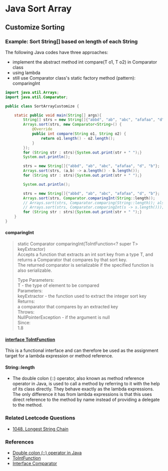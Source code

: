 # Java Sort Array
## Customize Sorting
### Example: Sort String[] based on length of each String
The following Java codes have three approaches:  
- implement the abstract method int compare(T o1, T o2) in Comparator<T> class
- using lambda
- still use Comparator<T> class's static factory method (pattern): comparingInt
```java
import java.util.Arrays;
import java.util.Comparator;

public class SortArrayCustomize {

    static public void main(String[] args){
        String[] strs = new String[]{"abbd", "ab", "abc", "afafaa", "d", "b"};
        Arrays.sort(strs, new Comparator<String>() {
            @Override
            public int compare(String o1, String o2) {
                return o1.length() - o2.length();
            }
        });
        for (String str : strs){System.out.print(str + " ");}
        System.out.println();

        strs = new String[]{"abbd", "ab", "abc", "afafaa", "d", "b"};
        Arrays.sort(strs, (a,b) -> a.length() - b.length());
        for (String str : strs){System.out.print(str + " ");}

        System.out.println();

        strs = new String[]{"abbd", "ab", "abc", "afafaa", "d", "b"};
        Arrays.sort(strs, Comparator.comparingInt(String::length));
        // Arrays.sort(strs, Comparator.comparing(String::length)); also works
        // Arrays.sort(strs, Comparator.comparingInt(s -> s.length())); also works
        for (String str : strs){System.out.print(str + " ");}
    }
}
```
#### comparingInt
>static <T> Comparator<T> comparingInt(ToIntFunction<? super T> keyExtractor)  
>Accepts a function that extracts an int sort key from a type T, and returns a Comparator<T> that compares by that sort key.  
>The returned comparator is serializable if the specified function is also serializable.  
>  
>Type Parameters:  
>T - the type of element to be compared  
>Parameters:  
>keyExtractor - the function used to extract the integer sort key  
>Returns:  
>a comparator that compares by an extracted key  
>Throws:  
>NullPointerException - if the argument is null  
>Since:  
>1.8  

#### [interface ToIntFunction<T>](https://docs.oracle.com/javase/8/docs/api/java/util/function/ToIntFunction.html)

This is a functional interface and can therefore be used as the assignment target for a lambda expression or method reference.
#### String::length

- The double colon (::) operator, also known as method reference operator in Java, is used to call a method by referring to it with the help of its class directly. They behave exactly as the lambda expressions. The only difference it has from lambda expressions is that this uses direct reference to the method by name instead of providing a delegate to the method.

### Related Leetcode Questions
- [1048. Longest String Chain](https://leetcode.com/problems/longest-string-chain/)


### References
- [Double colon (::) operator in Java](https://www.geeksforgeeks.org/double-colon-operator-in-java/)  
- [ToIntFunction](https://docs.oracle.com/javase/8/docs/api/java/util/function/ToIntFunction.html)  
- [Interface Comparator<T>](https://docs.oracle.com/javase/8/docs/api/java/util/Comparator.html#comparingInt-java.util.function.ToIntFunction-)
